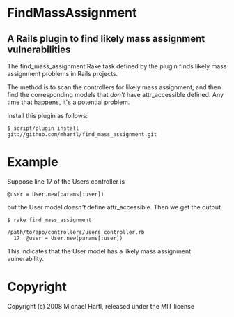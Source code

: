 # FindMassAssignment

## A Rails plugin to find likely mass assignment vulnerabilities

The find_mass_assignment Rake task defined by the plugin finds likely mass assignment problems in Rails projects.

The method is to scan the controllers for likely mass assignment, and then find the corresponding models that *don't* have attr_accessible defined.  Any time that happens, it's a potential problem.

Install this plugin as follows:

    $ script/plugin install git://github.com/mhartl/find_mass_assignment.git


# Example

Suppose line 17 of the Users controller is

    @user = User.new(params[:user])

but the User model *doesn't* define attr_accessible.  Then we get the output

    $ rake find_mass_assignment

    /path/to/app/controllers/users_controller.rb
      17  @user = User.new(params[:user])

This indicates that the User model has a likely mass assignment vulnerability.

# Copyright

Copyright (c) 2008 Michael Hartl, released under the MIT license

